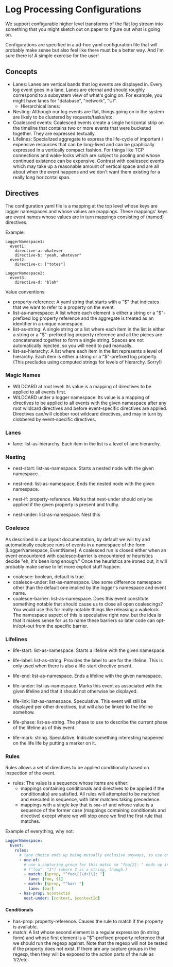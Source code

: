 # Log Processing Configurations #

We support configurable higher level transforms of the flat log stream into
something that you might sketch out on paper to figure out what is going on.

Configurations are specified in a ad-hoc yaml configuration file that will
probably make sense but also feel like there must be a better way.  And I'm
sure there is!  A simple exercise for the user!

## Concepts ##

* Lanes: Lanes are vertical bands that log events are displayed in.  Every log
  event goes in a lane.  Lanes are eternal and should roughly correspond to
  a subsystem view of what's going on.  For example, you might have lanes for
  "database", "network", "UI".
  * Hierarchical lanes:
* Nesting: Although our log events are flat, things going on in the system are
  likely to be clustered by requests/tasks/etc.  
* Coalesced events: Coalesced events create a single horizontal strip on the
  timeline that contains two or more events that were bucketed together.  They
  are expressed textually.
* Lifelines: Specialized aggregate to express the life-cycle of important /
  expensive resources that can be long-lived and can be graphically expressed
  in a vertically compact fashion.  For things like TCP connections and
  wake-locks which are subject to pooling and whose continued existence can be
  expensive.  Contrast with coalesced events which may take up a reasonable
  amount of vertical space and are all about when the event happens and we don't
  want them existing for a really long horizontal span.


## Directives ##

The configuration yaml file is a mapping at the top level whose keys are logger
namespaces and whose values are mappings.  These mappings' keys are event names
whose values are in turn mappings consisting of (named) directives.

Example:

```
LoggerNamespace1:
  event1:
    directive-a: whatever
    directive-b: "yeah, whatever"
  event2:
    directive-c: ["totes"]

LoggerNamespace2:
  event3:
    directive-d: "blah"
```


Value conventions:
* property-reference: A yaml string that starts with a "$" that indicates that
  we want to refer to a property on the event.
* list-as-namespace: A list where each element is either a string or a
  "$"-prefixed log property reference and the aggregate is treated as an
  identifier in a unique namespace.
* list-as-string: A single string or a list where each item in the list is
  either a string or a "$"-prefixed log property reference and all the pieces
  are concatenated together to form a single string.  Spaces are not
  automatically injected, so you will need to pad manually.
* list-as-hierarchy: A list where each item in the list represents a level of
  hierarchy.  Each item is either a string or a "$"-prefixed log property.
  (This precludes using computed strings for levels of hierarchy.  Sorry!)


### Magic Names ###

* WILDCARD at root level: Its value is a mapping of directives to be applied to
  all events first.
* WILDCARD under a logger namespace: Its value is a mapping of directives to be
  applied to all events with the given namespace after any root wildcard
  directives and before event-specific directives are applied.  Directives
  can/will clobber root wildcard directives, and may in turn by clobbered by
  event-specific directives.

### Lanes ###

* lane: list-as-hierarchy.  Each item in the list is a level of lane hierarchy.

### Nesting ###

* nest-start: list-as-namespace.  Starts a nested node with the given namespace.
* nest-end: list-as-namespace.  Ends the nested node with the given namespace.

* nest-if: property-reference.  Marks that nest-under should only be applied if
  the given property is present and truthy.
* nest-under: list-as-namespace.  Nest this

### Coalesce ###

As described in our layout documentation, by default we will try and
automatically coalesce runs of events in a namespace of the form
[LoggerNamespace, EventName].  A coalesced run is closed either when an event
encountered with coalesce-barrier is encountered or heuristics decide "eh,
it's been long enough."  Once the heuristics are ironed out, it will probably
make sense to let more explicit stuff happen.

* coalesce: boolean, default is true.
* coalesce-under: list-as-namespace.  Use some difference namespace other than
  the default one implied by the logger's namespace and event name.
* coalesce-barrier: list-as-namespace.  Does this event constitute
  something notable that should cause us to close all open coalescings?  You
  would use this for really notable things like releasing a wakelock.  The
  namespace aspect of this is speculative right now, but the idea is that it
  makes sense for us to name these barriers so later code can opt-in/opt-out
  from the specific barrier.


### Lifelines ###

* life-start: list-as-namespace.  Starts a lifeline with the given namespace.
* life-label: list-as-string.  Provides the label to use for the lifeline.  This
  is only used when there is also a life-start directive prsent.
* life-end: list-as-namespace.  Ends a lifeline with the given namespace.

* life-under: list-as-namespace.  Marks this event as associated with the given
  lifeline and that it should not otherwise be displayed.
* life-link: list-as-namespace.  Speculative.  This event will still be
  displayed per other directives, but will also be linked to the lifeline
  somehow.
* life-phase: list-as-string.  The phase to use to describe the current phase of
  the lifeline as of this event.
* life-mark: string.  Speculative.  Indicate something interesting happened on
  the life life by putting a marker on it.


### Rules ###

Rules allows a set of directives to be applied conditionally based on inspection
of the event.  

* rules: The value is a sequence whose items are either:
  * mappings containing conditionals and directives to be applied if the
    conditional(s) are satisfied.  All rules will attempted to be matched and
    executed in sequence, with later matches taking precedence.
  * mappings with a single key that is `one-of` and whose value is a sequence
    of the former case (mappings containing conditionals and directive) except
    where we will stop once we find the first rule that matches.

Example of everything, why not:
```yaml
LoggerNamespace:
  Event:
    rules:
      # lane choice ends up being mutually exclusive anyways, so use one-of.
      - one-of:
        # use a capturing group for this match so "foo[2]: " ends up in
        # ["foo", "2"] (where 2 is a string, though.)
        - match: [$prop, "^foo\[(\d+)\]: "]
          lane: [foo, $1]
        - match: [$prop, "^bar: "]
          lane: [bar]
      - has-prop: $contextId
        nest-under: [context, $contextId]
```

#### Conditionals ####

* has-prop: property-reference.  Causes the rule to match if the property is
  available.
* match: A list whose second element is a regular expression (in string form)
  and whose first element is a "$"-prefixed property reference that we should
  run the regexp against.  Note that the regexp will not be tested if the
  property does not exist.  If there are any capture groups in the regexp, then
  they will be exposed to the action parts of the rule as $1/$2/etc.
